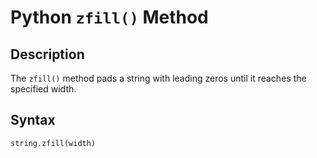 # Python `zfill()` Method

## Description
The `zfill()` method pads a string with leading zeros until it reaches the specified width.

## Syntax
```python
string.zfill(width)
